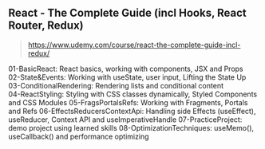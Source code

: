 ## React - The Complete Guide (incl Hooks, React Router, Redux)
> https://www.udemy.com/course/react-the-complete-guide-incl-redux/

01-BasicReact: React basics, working with components, JSX and Props<br/>
02-State&Events: Working with useState, user input, Lifting the State Up<br/>
03-ConditionalRendering: Rendering lists and conditional content<br/>
04-ReactStyling: Styling with CSS classes dynamically, Styled Components and CSS Modules
05-FragsPortalsRefs: Working with Fragments, Portals and Refs
06-EffectsReducersContextApi: Handling side Effects (useEffect), useReducer, Context API and useImperativeHandle
07-PracticeProject: demo project using learned skills 
08-OptimizationTechniques: useMemo(), useCallback() and performance optimizing